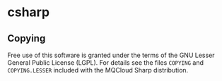 ﻿csharp
======

## Copying

Free use of this software is granted under the terms of the GNU Lesser General
Public License (LGPL). For details see the files `COPYING` and `COPYING.LESSER`
included with the MQCloud Sharp distribution.